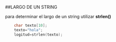  ##LARGO DE UN STRING

para determinar el largo de un string utilizar **strlen()**

```c++
    char texto[10];
    texto="hola";
    logitud=strlen(texto);   
````

